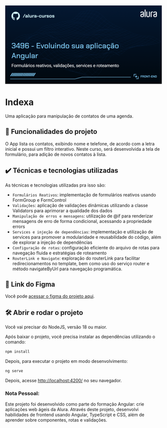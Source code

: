 
![Descricao da sua imagem](./thumbnail.png)

# Indexa

Uma aplicação para manipulação de contatos de uma agenda.

## 🔨 Funcionalidades do projeto

O App lista os contatos, exibindo nome e telefone, de acordo com a letra inicial e possui um filtro interativo. 
Neste curso, será desenvolvida a tela de formulário, para adição de novos contatos à lista.

## ✔️ Técnicas e tecnologias utilizadas

As técnicas e tecnologias utilizadas pra isso são:

- `Formulários Reativos`: implementação de formulários reativos usando FormGroup e FormControl
- `Validações`: aplicação de validações dinâmicas utilizando a classe Validators para aprimorar a qualidade dos dados
- `Manipulação de erros e mensagens`: utilização de @if para renderizar mensagens de erro de forma condicional, acessando a propriedade errors
- `Services e injeção de dependências`: implementação e utilização de services para promover a modularidade e reusabilidade do código, além de explorar a injeção de dependências
- `Configuração de rotas`: configuração eficiente do arquivo de rotas para navegação fluida e estratégias de roteamento
- `RouterLink e Navigate`: exploração do routerLink para facilitar redirecionamentos no template, bem como uso do serviço router e método navigateByUrl para navegação programática.

## 📁 Link do Figma

Você pode [acessar o figma do projeto aqui](https://www.figma.com/file/uXjoavDEvDjyE8LsXgliGx/Indexa-%7C-Angular---Primeiros-Passos?type=design&node-id=241-4472&mode=design&t=wRERwIPB7NC0Xw7z-0).

## 🛠️ Abrir e rodar o projeto

Você vai precisar do NodeJS, versão 18 ou maior.

Após baixar o projeto, você precisa instalar as dependências utilizando o comando:

```bash
npm install
```

Depois, para executar o projeto em modo desenvolvimento:

```bash
ng serve
```

Depois, acesse [http://localhost:4200/](url) no seu navegador. 

### Nota Pessoal:
Este projeto foi desenvolvido como parte do formação Angular: crie aplicações web ágeis da Alura. Através deste projeto, desenvolvi habilidades de frontend usando Angular, TypeScript e CSS, além de aprender sobre componentes, rotas e validações.
